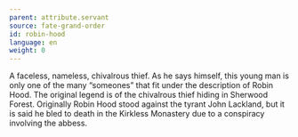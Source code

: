 ```yaml
---
parent: attribute.servant
source: fate-grand-order
id: robin-hood
language: en
weight: 0
---
```


A faceless, nameless, chivalrous thief.
As he says himself, this young man is only one of the many “someones” that fit under the description of Robin Hood. 
The original legend is of the chivalrous thief hiding in Sherwood Forest.
Originally Robin Hood stood against the tyrant John Lackland, but it is said he bled to death in the Kirkless Monastery due to a conspiracy involving the abbess.
